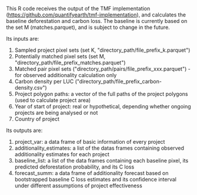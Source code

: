This R code receives the output of the TMF implementation (https://github.com/quantifyearth/tmf-implementation),
and calculates the baseline deforestation and carbon loss. The baseline is currently based on the set M (matches.parquet), and is subject to change in the future.

Its inputs are:
1. Sampled project pixel sets (set K, "directory_path/file_prefix_k.parquet")
2. Potentially matched pixel sets (set M, "directory_path/file_prefix_matches.parquet")
3. Matched pair pixel sets ("directory_path/pairs/file_prefix_xxx.parquet") - for observed additionality calculation only
4. Carbon density per LUC ("directory_path/file_prefix_carbon-density.csv")
5. Project polygon paths: a vector of the full paths of the project polygons (used to calculate project area)
6. Year of start of project: real or hypothetical, depending whether ongoing projects are being analysed or not
7. Country of project

Its outputs are:
1. project_var: a data frame of basic information of every project
2. additionality_estimates: a list of the datas frames containing observed additionality estimates for each project
3. baseline_list: a list of the data frames containing each baseline pixel, its predicted deforestation probability, and its C loss
4. forecast_summ: a data frame of additionality forecast based on bootstrapped baseline C loss estimates and its confidence interval under different assumptions of project effectiveness
